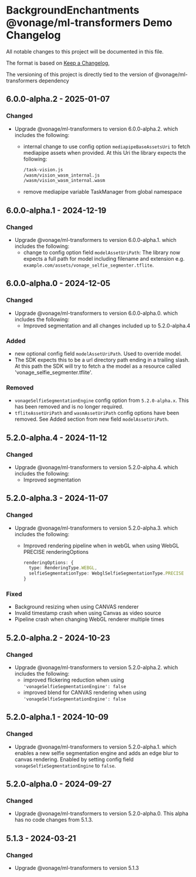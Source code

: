 # BackgroundEnchantments @vonage/ml-transformers Demo Changelog

All notable changes to this project will be documented in this file.

The format is based on [Keep a Changelog](https://keepachangelog.com/en/1.0.0/),

The versioning of this project is directly tied to the version of @vonage/ml-transformers dependency

## 6.0.0-alpha.2 - 2025-01-07

### Changed

- Upgrade @vonage/ml-transformers to version 6.0.0-alpha.2. which includes the following:
  - internal change to use config option `mediapipeBaseAssetsUri` to fetch mediapipe assets when provided.
    At this Uri the library expects the following:

    ```bash
    /task-vision.js
    /wasm/vision_wasm_internal.js
    /wasm/vision_wasm_internal.wasm
    ```

  - remove mediapipe variable TaskManager from global namespace

## 6.0.0-alpha.1 - 2024-12-19

### Changed

- Upgrade @vonage/ml-transformers to version 6.0.0-alpha.1. which includes the following:
  - change to config option field `modelAssetUriPath`: The library now expects a full path for model including filename and extension e.g. `example.com/assets/vonage_selfie_segmenter.tflite`.

## 6.0.0-alpha.0 - 2024-12-05

### Changed

- Upgrade @vonage/ml-transformers to version 6.0.0-alpha.0. which includes the following:
  - Improved segmentation and all changes included up to 5.2.0-alpha.4

### Added

- new optional config field `modelAssetUriPath`. Used to override model.
- The SDK expects this to be a url directory path ending in a trailing slash. At this path the SDK will try to fetch a the model as a resource called 'vonage_selfie_segmenter.tflite'.

### Removed

- `vonageSelfieSegmentationEngine` config option from `5.2.0-alpha.x`. This has been removed and is no longer required.
- `tfliteAssetUriPath` and `wasmAssetUriPath` config options have been removed. See Added section from new field `modelAssetUriPath`.

## 5.2.0-alpha.4 - 2024-11-12

### Changed

- Upgrade @vonage/ml-transformers to version 5.2.0-alpha.4. which includes the following:
  - Improved segmentation

## 5.2.0-alpha.3 - 2024-11-07

### Changed

- Upgrade @vonage/ml-transformers to version 5.2.0-alpha.3. which includes the following:
  - Improved rendering pipeline when in webGL when using WebGL PRECISE renderingOptions

    ```ts
    renderingOptions: {
      type: RenderingType.WEBGL,
      selfieSegmentationType: WebglSelfieSegmentationType.PRECISE
    }
    ```

### Fixed

- Background resizing when using CANVAS renderer
- Invalid timestamp crash when using Canvas as video source
- Pipeline crash when changing WebGL renderer multiple times

## 5.2.0-alpha.2 - 2024-10-23

### Changed

- Upgrade @vonage/ml-transformers to version 5.2.0-alpha.2. which includes the following:
  - improved flickering reduction when using `'vonageSelfieSegmentationEngine': false`
  - improved blend for CANVAS rendering when using `'vonageSelfieSegmentationEngine': false`

## 5.2.0-alpha.1 - 2024-10-09

### Changed

- Upgrade @vonage/ml-transformers to version 5.2.0-alpha.1. which enables a new selfie segmentation engine and adds an edge blur to canvas rendering. Enabled by setting config field `vonageSelfieSegmentationEngine` to `false`.

## 5.2.0-alpha.0 - 2024-09-27

### Changed

- Upgrade @vonage/ml-transformers to version 5.2.0-alpha.0. This alpha has no code changes from 5.1.3.

## 5.1.3 - 2024-03-21

### Changed

- Upgrade @vonage/ml-transformers to version 5.1.3
